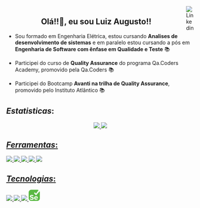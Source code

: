 
<a href="https://www.linkedin.com/in/luiz-augusto-5929555a/">
  <img align="right" alt="Linkedin" width="22px" src="https://cdn.jsdelivr.net/gh/devicons/devicon/icons/linkedin/linkedin-original.svg" />
</a>

<h2 align="center"> Olá!!🤙, eu sou Luiz Augusto!!</h1>

- Sou formado em Engenharia Elétrica, estou cursando **Analises de desenvolvimento de sistemas** e em paralelo estou cursando a pós em **Engenharia de Software com ênfase em Qualidade e Teste** 📚

- Participei do curso de **Quality Assurance** do programa Qa.Coders Academy, promovido pela Qa.Coders 📚

- Participei do Bootcamp **Avanti na trilha de Quality Assurance**, promovido pelo Instituto Atlântico 📚


## *Estatisticas*:

<div align="center">
  <a href="https://github.com/la-barros"><img height="180em" src="https://github-readme-stats.vercel.app/api?username=la-barros&show_icons=true&theme=tokyonight&include_all_commits=true&count_private=true"/> 
  <img height="180em" src="https://github-readme-stats.vercel.app/api/top-langs/?username=la-barros&layout=compact&langs_count=7&theme=tokyonight"/>
</div>


## *Ferramentas*:
<div>
<code><img height="30" src="https://cdn.jsdelivr.net/gh/devicons/devicon/icons/vscode/vscode-original.svg"></code>
<code><img height="30" src="https://cdn.jsdelivr.net/gh/devicons/devicon/icons/git/git-original.svg"></code>
<code><img height="30" src="https://cdn.worldvectorlogo.com/logos/postman.svg"></code> 
<code><img height="30" src="https://cdn.worldvectorlogo.com/logos/jira-1.svg"></code>
<code><img height="30" src="https://cdn.worldvectorlogo.com/logos/confluence-1.svg"></code>
<br/>



## *Tecnologias*:
<code><img height="30" src="https://asset.brandfetch.io/idIq_kF0rb/idv3zwmSiY.jpeg"></code>
<code><img height="30" src="https://cdn.jsdelivr.net/gh/devicons/devicon/icons/javascript/javascript-original.svg"></code>
<code><img height="30" src="https://www.svgrepo.com/show/353625/cucumber.svg"></code>
<code><img height="30" src="https://raw.githubusercontent.com/tandpfun/skill-icons/59059d9d1a2c092696dc66e00931cc1181a4ce1f/icons/Selenium.svg"></code>
